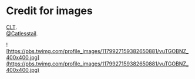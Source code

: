 # Credit for images

[CLT](https://twitter.com/Catlesstail).\
[@Catlesstail](https://twitter.com/Catlesstail).

![https://pbs.twimg.com/profile_images/1179927159382650881/vuTGOBNZ_400x400.jpg](https://pbs.twimg.com/profile_images/1179927159382650881/vuTGOBNZ_400x400.jpg)
